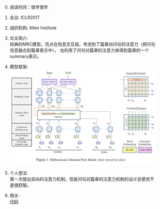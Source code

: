0. 阅读时间：很早很早  

1. 会议: ICLR2017  

2. 组织机构: Allen Institute  

3. 论文简介:   
经典的MRC模型。亮点在信息交互层。考虑到了篇章对问句的注意力（把问句信息融合到篇章表示中），
也利用了问句对篇章的注意力来得到篇章的一个summary表示。


4. 模型框架:  
![image](https://github.com/dengyuning/paper-reading-notes/blob/master/paper_pictures/BiDAF.png?raw=true)

5. 个人想法:  
第一次提出双向的注意力机制。但是问句对篇章的注意力机制的设计总感觉不是很舒服。

6. 相关:  
[代码](https://github.com/allenai/bi-att-flow)
